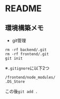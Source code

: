 # README
## 環境構築メモ
* git管理
```
rm -rf backend/.git
rm -rf frontend/.git
git init
```
※`.gitignore`に以下2つ
```
/frontend/node_modules/
.DS_Store
```
この後`git add .`